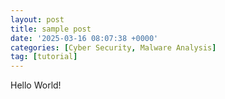 ```yaml
---
layout: post
title: sample post
date: '2025-03-16 08:07:38 +0000'
categories: [Cyber Security, Malware Analysis]
tag: [tutorial]
---
```


Hello World!
